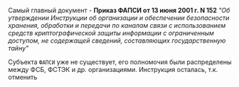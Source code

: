 
Самый главный документ - **Приказ ФАПСИ от 13 июня 2001 г. N 152** *"Об утверждении Инструкции об организации и обеспечении безопасности хранения, обработки и передачи по каналам связи с использованием средств криптографической защиты информации с ограниченным доступом, не содержащей сведений, составляющих государственную тайну"*

Субъекта `ФАПСИ` уже не существует, его полномочия были распределены между ФСБ, ФСТЭК и др. организациями. Инструкция осталась, т.к. отменить 